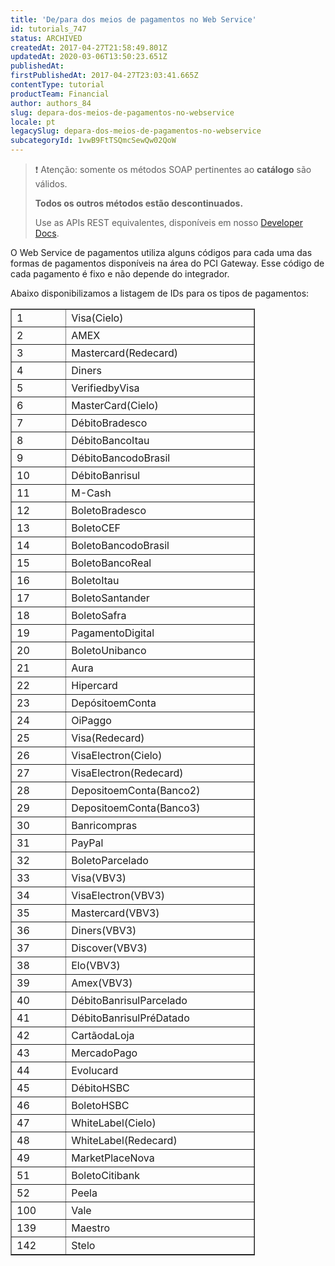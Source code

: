 ```yaml
---
title: 'De/para dos meios de pagamentos no Web Service'
id: tutorials_747
status: ARCHIVED
createdAt: 2017-04-27T21:58:49.801Z
updatedAt: 2020-03-06T13:50:23.651Z
publishedAt: 
firstPublishedAt: 2017-04-27T23:03:41.665Z
contentType: tutorial
productTeam: Financial
author: authors_84
slug: depara-dos-meios-de-pagamentos-no-webservice
locale: pt
legacySlug: depara-dos-meios-de-pagamentos-no-webservice
subcategoryId: 1vwB9FtTSQmcSewQw02QoW
---
```


>❗ Atenção: somente os métodos SOAP pertinentes ao **catálogo** são válidos.
>
> **Todos os outros métodos estão descontinuados.**
>
> Use as APIs REST equivalentes, disponíveis em nosso [Developer Docs](//help.vtex.com/developer-docs/).

O Web Service de pagamentos utiliza alguns códigos para cada uma das formas de pagamentos disponíveis na área do PCI Gateway. Esse código de cada pagamento é fixo e não depende do integrador.

Abaixo disponibilizamos a listagem de IDs para os tipos de pagamentos:

<table class="aligncenter" dir="ltr" style="width: 391px;" border="1" cellspacing="0" cellpadding="0"><colgroup><col width="100" /><col width="161" /></colgroup><tbody><tr style="height: 28px;"><td style="height: 28px; width: 53px;" data-sheets-value="{&quot;1&quot;:3,&quot;3&quot;:1}">1</td><td style="height: 28px; width: 309px;" data-sheets-value="{&quot;1&quot;:2,&quot;2&quot;:&quot;Visa(Cielo)&quot;}">Visa(Cielo)</td></tr><tr style="height: 28px;"><td style="height: 28px; width: 53px;" data-sheets-value="{&quot;1&quot;:3,&quot;3&quot;:2}">2</td><td style="height: 28px; width: 309px;" data-sheets-value="{&quot;1&quot;:2,&quot;2&quot;:&quot;AMEX&quot;}">AMEX</td></tr><tr style="height: 28px;"><td style="height: 28px; width: 53px;" data-sheets-value="{&quot;1&quot;:3,&quot;3&quot;:3}">3</td><td style="height: 28px; width: 309px;" data-sheets-value="{&quot;1&quot;:2,&quot;2&quot;:&quot;Mastercard(Redecard)&quot;}">Mastercard(Redecard)</td></tr><tr style="height: 28px;"><td style="height: 28px; width: 53px;" data-sheets-value="{&quot;1&quot;:3,&quot;3&quot;:4}">4</td><td style="height: 28px; width: 309px;" data-sheets-value="{&quot;1&quot;:2,&quot;2&quot;:&quot;Diners&quot;}">Diners</td></tr><tr style="height: 28px;"><td style="height: 28px; width: 53px;" data-sheets-value="{&quot;1&quot;:3,&quot;3&quot;:5}">5</td><td style="height: 28px; width: 309px;" data-sheets-value="{&quot;1&quot;:2,&quot;2&quot;:&quot;VerifiedbyVisa&quot;}">VerifiedbyVisa</td></tr><tr style="height: 28px;"><td style="height: 28px; width: 53px;" data-sheets-value="{&quot;1&quot;:3,&quot;3&quot;:6}">6</td><td style="height: 28px; width: 309px;" data-sheets-value="{&quot;1&quot;:2,&quot;2&quot;:&quot;MasterCard(Cielo)&quot;}">MasterCard(Cielo)</td></tr><tr style="height: 28px;"><td style="height: 28px; width: 53px;" data-sheets-value="{&quot;1&quot;:3,&quot;3&quot;:7}">7</td><td style="height: 28px; width: 309px;" data-sheets-value="{&quot;1&quot;:2,&quot;2&quot;:&quot;DébitoBradesco&quot;}">DébitoBradesco</td></tr><tr style="height: 28px;"><td style="height: 28px; width: 53px;" data-sheets-value="{&quot;1&quot;:3,&quot;3&quot;:8}">8</td><td style="height: 28px; width: 309px;" data-sheets-value="{&quot;1&quot;:2,&quot;2&quot;:&quot;DébitoBancoItau&quot;}">DébitoBancoItau</td></tr><tr style="height: 28px;"><td style="height: 28px; width: 53px;" data-sheets-value="{&quot;1&quot;:3,&quot;3&quot;:9}">9</td><td style="height: 28px; width: 309px;" data-sheets-value="{&quot;1&quot;:2,&quot;2&quot;:&quot;DébitoBancodoBrasil&quot;}">DébitoBancodoBrasil</td></tr><tr style="height: 28px;"><td style="height: 28px; width: 53px;" data-sheets-value="{&quot;1&quot;:3,&quot;3&quot;:10}">10</td><td style="height: 28px; width: 309px;" data-sheets-value="{&quot;1&quot;:2,&quot;2&quot;:&quot;DébitoBanrisul&quot;}">DébitoBanrisul</td></tr><tr style="height: 28px;"><td style="height: 28px; width: 53px;" data-sheets-value="{&quot;1&quot;:3,&quot;3&quot;:11}">11</td><td style="height: 28px; width: 309px;" data-sheets-value="{&quot;1&quot;:2,&quot;2&quot;:&quot;M-Cash&quot;}">M-Cash</td></tr><tr style="height: 28px;"><td style="height: 28px; width: 53px;" data-sheets-value="{&quot;1&quot;:3,&quot;3&quot;:12}">12</td><td style="height: 28px; width: 309px;" data-sheets-value="{&quot;1&quot;:2,&quot;2&quot;:&quot;BoletoBradesco&quot;}">BoletoBradesco</td></tr><tr style="height: 28px;"><td style="height: 28px; width: 53px;" data-sheets-value="{&quot;1&quot;:3,&quot;3&quot;:13}">13</td><td style="height: 28px; width: 309px;" data-sheets-value="{&quot;1&quot;:2,&quot;2&quot;:&quot;BoletoCEF&quot;}">BoletoCEF</td></tr><tr style="height: 28px;"><td style="height: 28px; width: 53px;" data-sheets-value="{&quot;1&quot;:3,&quot;3&quot;:14}">14</td><td style="height: 28px; width: 309px;" data-sheets-value="{&quot;1&quot;:2,&quot;2&quot;:&quot;BoletoBancodoBrasil&quot;}">BoletoBancodoBrasil</td></tr><tr style="height: 28px;"><td style="height: 28px; width: 53px;" data-sheets-value="{&quot;1&quot;:3,&quot;3&quot;:15}">15</td><td style="height: 28px; width: 309px;" data-sheets-value="{&quot;1&quot;:2,&quot;2&quot;:&quot;BoletoBancoReal&quot;}">BoletoBancoReal</td></tr><tr style="height: 28px;"><td style="height: 28px; width: 53px;" data-sheets-value="{&quot;1&quot;:3,&quot;3&quot;:16}">16</td><td style="height: 28px; width: 309px;" data-sheets-value="{&quot;1&quot;:2,&quot;2&quot;:&quot;BoletoItau&quot;}">BoletoItau</td></tr><tr style="height: 28px;"><td style="height: 28px; width: 53px;" data-sheets-value="{&quot;1&quot;:3,&quot;3&quot;:17}">17</td><td style="height: 28px; width: 309px;" data-sheets-value="{&quot;1&quot;:2,&quot;2&quot;:&quot;BoletoSantander&quot;}">BoletoSantander</td></tr><tr style="height: 28px;"><td style="height: 28px; width: 53px;" data-sheets-value="{&quot;1&quot;:3,&quot;3&quot;:18}">18</td><td style="height: 28px; width: 309px;" data-sheets-value="{&quot;1&quot;:2,&quot;2&quot;:&quot;BoletoSafra&quot;}">BoletoSafra</td></tr><tr style="height: 28px;"><td style="height: 28px; width: 53px;" data-sheets-value="{&quot;1&quot;:3,&quot;3&quot;:19}">19</td><td style="height: 28px; width: 309px;" data-sheets-value="{&quot;1&quot;:2,&quot;2&quot;:&quot;PagamentoDigital&quot;}">PagamentoDigital</td></tr><tr style="height: 28px;"><td style="height: 28px; width: 53px;" data-sheets-value="{&quot;1&quot;:3,&quot;3&quot;:20}">20</td><td style="height: 28px; width: 309px;" data-sheets-value="{&quot;1&quot;:2,&quot;2&quot;:&quot;BoletoUnibanco&quot;}">BoletoUnibanco</td></tr><tr style="height: 28px;"><td style="height: 28px; width: 53px;" data-sheets-value="{&quot;1&quot;:3,&quot;3&quot;:21}">21</td><td style="height: 28px; width: 309px;" data-sheets-value="{&quot;1&quot;:2,&quot;2&quot;:&quot;Aura&quot;}">Aura</td></tr><tr style="height: 28px;"><td style="height: 28px; width: 53px;" data-sheets-value="{&quot;1&quot;:3,&quot;3&quot;:22}">22</td><td style="height: 28px; width: 309px;" data-sheets-value="{&quot;1&quot;:2,&quot;2&quot;:&quot;Hipercard&quot;}">Hipercard</td></tr><tr style="height: 28px;"><td style="height: 28px; width: 53px;" data-sheets-value="{&quot;1&quot;:3,&quot;3&quot;:23}">23</td><td style="height: 28px; width: 309px;" data-sheets-value="{&quot;1&quot;:2,&quot;2&quot;:&quot;DepósitoemConta&quot;}">DepósitoemConta</td></tr><tr style="height: 28px;"><td style="height: 28px; width: 53px;" data-sheets-value="{&quot;1&quot;:3,&quot;3&quot;:24}">24</td><td style="height: 28px; width: 309px;" data-sheets-value="{&quot;1&quot;:2,&quot;2&quot;:&quot;OiPaggo&quot;}">OiPaggo</td></tr><tr style="height: 28px;"><td style="height: 28px; width: 53px;" data-sheets-value="{&quot;1&quot;:3,&quot;3&quot;:25}">25</td><td style="height: 28px; width: 309px;" data-sheets-value="{&quot;1&quot;:2,&quot;2&quot;:&quot;Visa(Redecard)&quot;}">Visa(Redecard)</td></tr><tr style="height: 28px;"><td style="height: 28px; width: 53px;" data-sheets-value="{&quot;1&quot;:3,&quot;3&quot;:26}">26</td><td style="height: 28px; width: 309px;" data-sheets-value="{&quot;1&quot;:2,&quot;2&quot;:&quot;VisaElectron(Cielo)&quot;}">VisaElectron(Cielo)</td></tr><tr style="height: 28px;"><td style="height: 28px; width: 53px;" data-sheets-value="{&quot;1&quot;:3,&quot;3&quot;:27}">27</td><td style="height: 28px; width: 309px;" data-sheets-value="{&quot;1&quot;:2,&quot;2&quot;:&quot;VisaElectron(Redecard)&quot;}">VisaElectron(Redecard)</td></tr><tr style="height: 28px;"><td style="height: 28px; width: 53px;" data-sheets-value="{&quot;1&quot;:3,&quot;3&quot;:28}">28</td><td style="height: 28px; width: 309px;" data-sheets-value="{&quot;1&quot;:2,&quot;2&quot;:&quot;DepositoemConta(Banco2)&quot;}">DepositoemConta(Banco2)</td></tr><tr style="height: 28px;"><td style="height: 28px; width: 53px;" data-sheets-value="{&quot;1&quot;:3,&quot;3&quot;:29}">29</td><td style="height: 28px; width: 309px;" data-sheets-value="{&quot;1&quot;:2,&quot;2&quot;:&quot;DepositoemConta(Banco3)&quot;}">DepositoemConta(Banco3)</td></tr><tr style="height: 28px;"><td style="height: 28px; width: 53px;" data-sheets-value="{&quot;1&quot;:3,&quot;3&quot;:30}">30</td><td style="height: 28px; width: 309px;" data-sheets-value="{&quot;1&quot;:2,&quot;2&quot;:&quot;Banricompras&quot;}">Banricompras</td></tr><tr style="height: 28px;"><td style="height: 28px; width: 53px;" data-sheets-value="{&quot;1&quot;:3,&quot;3&quot;:31}">31</td><td style="height: 28px; width: 309px;" data-sheets-value="{&quot;1&quot;:2,&quot;2&quot;:&quot;PayPal&quot;}">PayPal</td></tr><tr style="height: 28px;"><td style="height: 28px; width: 53px;" data-sheets-value="{&quot;1&quot;:3,&quot;3&quot;:32}">32</td><td style="height: 28px; width: 309px;" data-sheets-value="{&quot;1&quot;:2,&quot;2&quot;:&quot;BoletoParcelado&quot;}">BoletoParcelado</td></tr><tr style="height: 28px;"><td style="height: 28px; width: 53px;" data-sheets-value="{&quot;1&quot;:3,&quot;3&quot;:33}">33</td><td style="height: 28px; width: 309px;" data-sheets-value="{&quot;1&quot;:2,&quot;2&quot;:&quot;Visa(VBV3)&quot;}">Visa(VBV3)</td></tr><tr style="height: 28px;"><td style="height: 28px; width: 53px;" data-sheets-value="{&quot;1&quot;:3,&quot;3&quot;:34}">34</td><td style="height: 28px; width: 309px;" data-sheets-value="{&quot;1&quot;:2,&quot;2&quot;:&quot;VisaElectron(VBV3)&quot;}">VisaElectron(VBV3)</td></tr><tr style="height: 28px;"><td style="height: 28px; width: 53px;" data-sheets-value="{&quot;1&quot;:3,&quot;3&quot;:35}">35</td><td style="height: 28px; width: 309px;" data-sheets-value="{&quot;1&quot;:2,&quot;2&quot;:&quot;Mastercard(VBV3)&quot;}">Mastercard(VBV3)</td></tr><tr style="height: 28px;"><td style="height: 28px; width: 53px;" data-sheets-value="{&quot;1&quot;:3,&quot;3&quot;:36}">36</td><td style="height: 28px; width: 309px;" data-sheets-value="{&quot;1&quot;:2,&quot;2&quot;:&quot;Diners(VBV3)&quot;}">Diners(VBV3)</td></tr><tr style="height: 28px;"><td style="height: 28px; width: 53px;" data-sheets-value="{&quot;1&quot;:3,&quot;3&quot;:37}">37</td><td style="height: 28px; width: 309px;" data-sheets-value="{&quot;1&quot;:2,&quot;2&quot;:&quot;Discover(VBV3)&quot;}">Discover(VBV3)</td></tr><tr style="height: 28px;"><td style="height: 28px; width: 53px;" data-sheets-value="{&quot;1&quot;:3,&quot;3&quot;:38}">38</td><td style="height: 28px; width: 309px;" data-sheets-value="{&quot;1&quot;:2,&quot;2&quot;:&quot;Elo(VBV3)&quot;}">Elo(VBV3)</td></tr><tr style="height: 28px;"><td style="height: 28px; width: 53px;" data-sheets-value="{&quot;1&quot;:3,&quot;3&quot;:39}">39</td><td style="height: 28px; width: 309px;" data-sheets-value="{&quot;1&quot;:2,&quot;2&quot;:&quot;Amex(VBV3)&quot;}">Amex(VBV3)</td></tr><tr style="height: 28px;"><td style="height: 28px; width: 53px;" data-sheets-value="{&quot;1&quot;:3,&quot;3&quot;:40}">40</td><td style="height: 28px; width: 309px;" data-sheets-value="{&quot;1&quot;:2,&quot;2&quot;:&quot;DébitoBanrisulParcelado&quot;}">DébitoBanrisulParcelado</td></tr><tr style="height: 28px;"><td style="height: 28px; width: 53px;" data-sheets-value="{&quot;1&quot;:3,&quot;3&quot;:41}">41</td><td style="height: 28px; width: 309px;" data-sheets-value="{&quot;1&quot;:2,&quot;2&quot;:&quot;DébitoBanrisulPréDatado&quot;}">DébitoBanrisulPréDatado</td></tr><tr style="height: 28px;"><td style="height: 28px; width: 53px;" data-sheets-value="{&quot;1&quot;:3,&quot;3&quot;:42}">42</td><td style="height: 28px; width: 309px;" data-sheets-value="{&quot;1&quot;:2,&quot;2&quot;:&quot;CartãodaLoja&quot;}">CartãodaLoja</td></tr><tr style="height: 28px;"><td style="height: 28px; width: 53px;" data-sheets-value="{&quot;1&quot;:3,&quot;3&quot;:43}">43</td><td style="height: 28px; width: 309px;" data-sheets-value="{&quot;1&quot;:2,&quot;2&quot;:&quot;MercadoPago&quot;}">MercadoPago</td></tr><tr style="height: 28px;"><td style="height: 28px; width: 53px;" data-sheets-value="{&quot;1&quot;:3,&quot;3&quot;:44}">44</td><td style="height: 28px; width: 309px;" data-sheets-value="{&quot;1&quot;:2,&quot;2&quot;:&quot;Evolucard&quot;}">Evolucard</td></tr><tr style="height: 28px;"><td style="height: 28px; width: 53px;" data-sheets-value="{&quot;1&quot;:3,&quot;3&quot;:45}">45</td><td style="height: 28px; width: 309px;" data-sheets-value="{&quot;1&quot;:2,&quot;2&quot;:&quot;DébitoHSBC&quot;}">DébitoHSBC</td></tr><tr style="height: 28px;"><td style="height: 28px; width: 53px;" data-sheets-value="{&quot;1&quot;:3,&quot;3&quot;:46}">46</td><td style="height: 28px; width: 309px;" data-sheets-value="{&quot;1&quot;:2,&quot;2&quot;:&quot;BoletoHSBC&quot;}">BoletoHSBC</td></tr><tr style="height: 28px;"><td style="height: 28px; width: 53px;" data-sheets-value="{&quot;1&quot;:3,&quot;3&quot;:47}">47</td><td style="height: 28px; width: 309px;" data-sheets-value="{&quot;1&quot;:2,&quot;2&quot;:&quot;WhiteLabel(Cielo)&quot;}">WhiteLabel(Cielo)</td></tr><tr style="height: 28px;"><td style="height: 28px; width: 53px;" data-sheets-value="{&quot;1&quot;:3,&quot;3&quot;:48}">48</td><td style="height: 28px; width: 309px;" data-sheets-value="{&quot;1&quot;:2,&quot;2&quot;:&quot;WhiteLabel(Redecard)&quot;}">WhiteLabel(Redecard)</td></tr><tr style="height: 28px;"><td style="height: 28px; width: 53px;" data-sheets-value="{&quot;1&quot;:3,&quot;3&quot;:49}">49</td><td style="height: 28px; width: 309px;" data-sheets-value="{&quot;1&quot;:2,&quot;2&quot;:&quot;MarketPlaceNova&quot;}">MarketPlaceNova</td></tr><tr style="height: 28px;"><td style="height: 28px; width: 53px;" data-sheets-value="{&quot;1&quot;:3,&quot;3&quot;:51}">51</td><td style="height: 28px; width: 309px;" data-sheets-value="{&quot;1&quot;:2,&quot;2&quot;:&quot;BoletoCitibank&quot;}">BoletoCitibank</td></tr><tr style="height: 28px;"><td style="height: 28px; width: 53px;" data-sheets-value="{&quot;1&quot;:3,&quot;3&quot;:52}">52</td><td style="height: 28px; width: 309px;" data-sheets-value="{&quot;1&quot;:2,&quot;2&quot;:&quot;Peela&quot;}">Peela</td></tr><tr style="height: 28px;"><td style="height: 28px; width: 53px;" data-sheets-value="{&quot;1&quot;:3,&quot;3&quot;:100}">100</td><td style="height: 28px; width: 309px;" data-sheets-value="{&quot;1&quot;:2,&quot;2&quot;:&quot;Vale&quot;}">Vale</td></tr><tr style="height: 28px;"><td style="height: 28px; width: 53px;" data-sheets-value="{&quot;1&quot;:3,&quot;3&quot;:139}">139</td><td style="height: 28px; width: 309px;" data-sheets-value="{&quot;1&quot;:2,&quot;2&quot;:&quot;Maestro&quot;}">Maestro</td></tr><tr style="height: 28px;"><td style="height: 28px; width: 53px;" data-sheets-value="{&quot;1&quot;:3,&quot;3&quot;:142}">142</td><td style="height: 28px; width: 309px;" data-sheets-value="{&quot;1&quot;:2,&quot;2&quot;:&quot;Stelo&quot;}">Stelo</td></tr></tbody></table>

